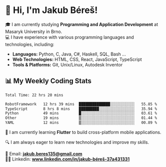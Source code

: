 # 👋 Hi, I'm Jakub Béreš!

🎓 I am currently studying **Programming and Application Development** at Masaryk University in Brno.  
💻 I have experience with various programming languages and technologies, including:  
   - **Languages:** Python, C, Java, C#, Haskell, SQL, Bash ...  
   - **Web Technologies:** HTML, CSS, React, JavaScript, TypeScript  
   - **Tools & Platforms:** Git, Unix/Linux, Autodesk Inventor

## 📊 My Weekly Coding Stats
<!--START_SECTION:waka-->

```txt
Total Time: 22 hrs 20 mins

RobotFramework   12 hrs 39 mins  ██████████████░░░░░░░░░░░   55.85 %
TypeScript       8 hrs 8 mins    █████████░░░░░░░░░░░░░░░░   35.94 %
Python           49 mins         █░░░░░░░░░░░░░░░░░░░░░░░░   03.61 %
Other            19 mins         ▒░░░░░░░░░░░░░░░░░░░░░░░░   01.44 %
YAML             12 mins         ▒░░░░░░░░░░░░░░░░░░░░░░░░   00.89 %
```

<!--END_SECTION:waka-->

🚀 I am currently learning **Flutter** to build cross-platform mobile applications.  

🔍 I am always eager to learn new technologies and improve my skills.  

📩 Email:        **jakub.beres135@gmail.com**  
🧑‍💻 Linkedin:     **www.linkedin.com/in/jakub-béreš-37a431331**



